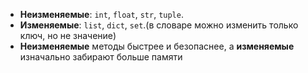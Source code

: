 - **Неизменяемые**: `int`, `float`, `str`, `tuple`.
- **Изменяемые**: `list`, `dict`, `set`.(в словаре можно изменить только ключ, но не значение)
- **Неизменяемые** методы быстрее и безопаснее, а **изменяемые** изначально забирают больше памяти
  